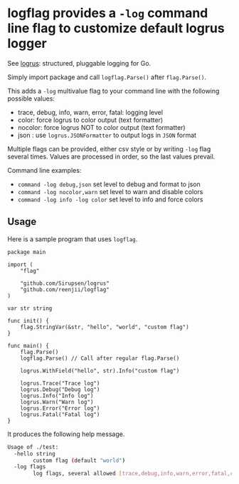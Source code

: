 # logflag provides a `-log` command line flag to customize default logrus logger

See [logrus](https://github.com/sirupsen/logrus): structured, pluggable logging for Go.

Simply import package and call `logflag.Parse()` after `flag.Parse()`.

This adds a `-log` multivalue flag to your command line with the following possible values:

- trace, debug, info, warn, error, fatal: logging level
- color: force logrus to color output (text formatter)
- nocolor: force logrus NOT to color output (text formatter)
- json : use `logrus.JSONFormatter` to output logs in `JSON` format

Multiple flags can be provided, either csv style or by writing `-log` flag several times.
Values are processed in order, so the last values prevail.

Command line examples:

- `command -log debug,json` set level to debug and format to json
- `command -log nocolor,warn` set level to warn and disable colors
- `command -log info -log color` set level to info and force colors

## Usage

Here is a sample program that uses `logflag`.

```golang
package main

import (
	"flag"

	"github.com/Sirupsen/logrus"
	"github.com/reenjii/logflag"
)

var str string

func init() {
	flag.StringVar(&str, "hello", "world", "custom flag")
}

func main() {
	flag.Parse()
	logflag.Parse() // Call after regular flag.Parse()

	logrus.WithField("hello", str).Info("custom flag")

	logrus.Trace("Trace log")
	logrus.Debug("Debug log")
	logrus.Info("Info log")
	logrus.Warn("Warn log")
	logrus.Error("Error log")
	logrus.Fatal("Fatal log")
}
```

It produces the following help message.

```bash
Usage of ./test:
  -hello string
        custom flag (default "world")
  -log flags
        log flags, several allowed [trace,debug,info,warn,error,fatal,color,nocolor,json]
```


